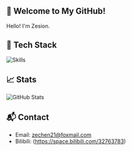 ## 👋 Welcome to My GitHub!
Hello! I'm Zesion. 

## 🚀 Tech Stack
![Skills](https://skillicons.dev/icons?i=js,ts,html,css,vue,nodejs,java,spring)

## 📈 Stats
![GitHub Stats](https://github-readme-stats.vercel.app/api?username=zesion21&show_icons=true&theme=radical)

<!--## 📚 Projects
- **[Project Name]**: A brief description. [Link](#)-->

## 📬 Contact
- Email: zechen21@foxmail.com
- Bilibili: (https://space.bilibili.com/32763783)


<!--
**zesion21/zesion21** is a ✨ _special_ ✨ repository because its `README.md` (this file) appears on your GitHub profile.

Here are some ideas to get you started:

- 🔭 I’m currently working on ...
- 🌱 I’m currently learning ...
- 👯 I’m looking to collaborate on ...
- 🤔 I’m looking for help with ...
- 💬 Ask me about ...
- 📫 How to reach me: ...
- 😄 Pronouns: ...
- ⚡ Fun fact: ...
-->

